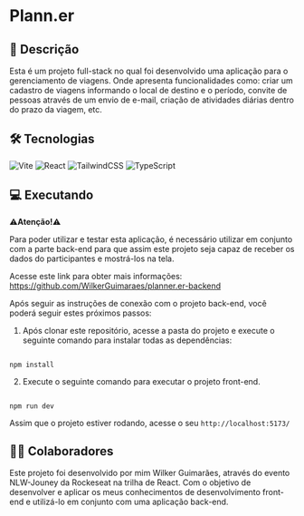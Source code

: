 # Plann.er

## 📃 Descrição

Esta é um projeto full-stack no qual foi desenvolvido uma aplicação para o gerenciamento de viagens. Onde apresenta funcionalidades como: criar um cadastro de viagens informando o local de destino e o período, convite de pessoas através de um envio de e-mail, criação de atividades diárias dentro do prazo da viagem, etc.

## 🛠 Tecnologias

![Vite](https://img.shields.io/badge/vite-%23646CFF.svg?style=for-the-badge&logo=vite&logoColor=white) ![React](https://img.shields.io/badge/react-%2320232a.svg?style=for-the-badge&logo=react&logoColor=%2361DAFB) ![TailwindCSS](https://img.shields.io/badge/tailwindcss-%2338B2AC.svg?style=for-the-badge&logo=tailwind-css&logoColor=white) ![TypeScript](https://img.shields.io/badge/typescript-%23007ACC.svg?style=for-the-badge&logo=typescript&logoColor=white)

## 💻 Executando

⚠<b>Atenção!</b>⚠

Para poder utilizar e testar esta aplicação, é necessário utilizar em conjunto com a parte back-end para que assim este projeto seja capaz de receber os dados do participantes e mostrá-los na tela.

Acesse este link para obter mais informações: https://github.com/WilkerGuimaraes/planner.er-backend

Após seguir as instruções de conexão com o projeto back-end, você poderá seguir estes próximos passos:

1. Após clonar este repositório, acesse a pasta do projeto e execute o seguinte comando para instalar todas as dependências:

```

npm install

```

2. Execute o seguinte comando para executar o projeto front-end.

```

npm run dev

```

Assim que o projeto estiver rodando, acesse o seu `http://localhost:5173/`

## 🙋‍♂️ Colaboradores

Este projeto foi desenvolvido por mim Wilker Guimarães, através do evento NLW-Jouney da Rockeseat na trilha de React. Com o objetivo de desenvolver e aplicar os meus conhecimentos de desenvolvimento front-end e utilizá-lo em conjunto com uma aplicação back-end.
